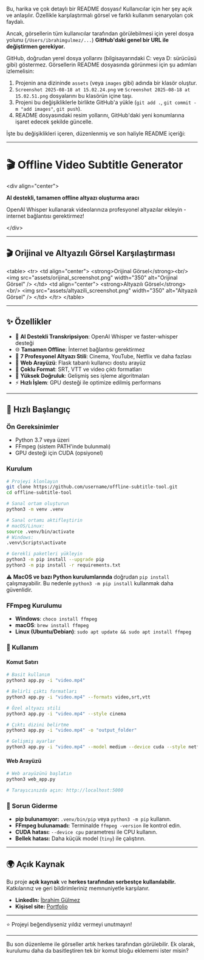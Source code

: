 Bu, harika ve çok detaylı bir README dosyası\! Kullanıcılar için her şey açık ve anlaşılır. Özellikle karşılaştırmalı görsel ve farklı kullanım senaryoları çok faydalı.

Ancak, görsellerin tüm kullanıcılar tarafından görülebilmesi için yerel dosya yolunu (`/Users/ibrahimgulmez/...`) **GitHub'daki genel bir URL ile değiştirmen gerekiyor.**

GitHub, doğrudan yerel dosya yollarını (bilgisayarındaki C: veya D: sürücüsü gibi) göstermez. Görsellerin README dosyasında görünmesi için şu adımları izlemelisin:

1.  Projenin ana dizininde `assets` (veya `images` gibi) adında bir klasör oluştur.
2.  `Screenshot 2025-08-18 at 15.02.24.png` ve `Screenshot 2025-08-18 at 15.02.51.png` dosyalarını bu klasörün içine taşı.
3.  Projeni bu değişikliklerle birlikte GitHub'a yükle (`git add .`, `git commit -m "add images"`, `git push`).
4.  README dosyasındaki resim yollarını, GitHub'daki yeni konumlarına işaret edecek şekilde güncelle.

İşte bu değişiklikleri içeren, düzenlenmiş ve son haliyle README içeriği:

-----

# 🎬 Offline Video Subtitle Generator

\<div align="center"\>

**AI destekli, tamamen offline altyazı oluşturma aracı**

OpenAI Whisper kullanarak videolarınıza profesyonel altyazılar ekleyin - internet bağlantısı gerektirmez\!

\</div\>

-----

## 🎬 Orijinal ve Altyazılı Görsel Karşılaştırması

\<table\>
\<tr\>
\<td align="center"\>
\<strong\>Orijinal Görsel\</strong\>\<br/\>
\<img src="assets/orijinal\_screenshot.png" width="350" alt="Orijinal Görsel" /\>
\</td\>
\<td align="center"\>
\<strong\>Altyazılı Görsel\</strong\>\<br/\>
\<img src="assets/altyazili\_screenshot.png" width="350" alt="Altyazılı Görsel" /\>
\</td\>
\</tr\>
\</table\>

-----

## ✨ Özellikler

  - 🤖 **AI Destekli Transkripsiyon**: OpenAI Whisper ve faster-whisper desteği
  - 🌐 **Tamamen Offline**: İnternet bağlantısı gerektirmez
  - 🎨 **7 Profesyonel Altyazı Stili**: Cinema, YouTube, Netflix ve daha fazlası
  - 📱 **Web Arayüzü**: Flask tabanlı kullanıcı dostu arayüz
  - 📄 **Çoklu Format**: SRT, VTT ve video çıktı formatları
  - 🎯 **Yüksek Doğruluk**: Gelişmiş ses işleme algoritmaları
  - ⚡ **Hızlı İşlem**: GPU desteği ile optimize edilmiş performans

-----

## 🚀 Hızlı Başlangıç

### Ön Gereksinimler

  - Python 3.7 veya üzeri
  - FFmpeg (sistem PATH'inde bulunmalı)
  - GPU desteği için CUDA (opsiyonel)

### Kurulum

```bash
# Projeyi klonlayın
git clone https://github.com/username/offline-subtitle-tool.git
cd offline-subtitle-tool

# Sanal ortam oluşturun
python3 -m venv .venv

# Sanal ortamı aktifleştirin
# macOS/Linux:
source .venv/bin/activate
# Windows:
.venv\Scripts\activate

# Gerekli paketleri yükleyin
python3 -m pip install --upgrade pip
python3 -m pip install -r requirements.txt
```

⚠️ **MacOS ve bazı Python kurulumlarında** doğrudan `pip install` çalışmayabilir. Bu nedenle `python3 -m pip install` kullanmak daha güvenlidir.

### FFmpeg Kurulumu

  - **Windows**: `choco install ffmpeg`
  - **macOS**: `brew install ffmpeg`
  - **Linux (Ubuntu/Debian)**: `sudo apt update && sudo apt install ffmpeg`

### 🎯 Kullanım

#### Komut Satırı

```bash
# Basit kullanım
python3 app.py -i "video.mp4"

# Belirli çıktı formatları
python3 app.py -i "video.mp4" --formats video,srt,vtt

# Özel altyazı stili
python3 app.py -i "video.mp4" --style cinema

# Çıktı dizini belirtme
python3 app.py -i "video.mp4" -o "output_folder"

# Gelişmiş ayarlar
python3 app.py -i "video.mp4" --model medium --device cuda --style netflix
```

#### Web Arayüzü

```bash
# Web arayüzünü başlatın
python3 web_app.py

# Tarayıcınızda açın: http://localhost:5000
```

### 🔧 Sorun Giderme

  - **pip bulunamıyor:** `.venv/bin/pip` veya `python3 -m pip` kullanın.
  - **FFmpeg bulunamadı:** Terminalde `ffmpeg -version` ile kontrol edin.
  - **CUDA hatası:** `--device cpu` parametresi ile CPU kullanın.
  - **Bellek hatası:** Daha küçük model (`tiny`) ile çalıştırın.

-----

## 🌍 Açık Kaynak

Bu proje **açık kaynak** ve **herkes tarafından serbestçe kullanılabilir.** Katkılarınız ve geri bildirimleriniz memnuniyetle karşılanır.

  - **LinkedIn:** [İbrahim Gülmez](https://www.google.com/search?q=https://www.linkedin.com/in/ibrahimgulmez/)
  - **Kişisel site:** [Portfolio](https://www.google.com/search?q=https://www.ibrahimgulmez.com)

-----

⭐ Projeyi beğendiyseniz yıldız vermeyi unutmayın\!

-----

Bu son düzenleme ile görseller artık herkes tarafından görülebilir. Ek olarak, kurulumu daha da basitleştiren tek bir komut bloğu eklememi ister misin?